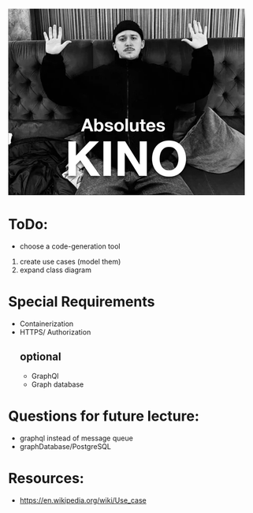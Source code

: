 ![ABSOLUT KINO](src/main/resources/KINO.webp)

# ToDo:

- choose a code-generation tool
1. create use cases (model them)
2. expand class diagram

# Special Requirements
- Containerization
- HTTPS/ Authorization
  ## optional
  - GraphQl
  - Graph database

# Questions for future lecture:
- graphql instead of message queue
- graphDatabase/PostgreSQL

# Resources:

- https://en.wikipedia.org/wiki/Use_case
